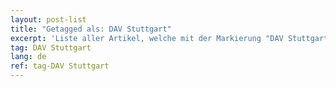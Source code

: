 ```yaml
---
layout: post-list
title: "Getagged als: DAV Stuttgart"
excerpt: 'Liste aller Artikel, welche mit der Markierung "DAV Stuttgart" versehen wurden.'  
tag: DAV Stuttgart
lang: de
ref: tag-DAV Stuttgart
---
```

